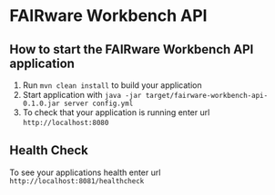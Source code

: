 # FAIRware Workbench API

How to start the FAIRware Workbench API application
---

1. Run `mvn clean install` to build your application
1. Start application with `java -jar target/fairware-workbench-api-0.1.0.jar server config.yml`
1. To check that your application is running enter url `http://localhost:8080`

Health Check
---

To see your applications health enter url `http://localhost:8081/healthcheck`
